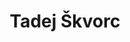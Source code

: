 ---
SICRIS: 15295
draft: false
fixName: tadej_škvorc
lab: Laboratory for Cognitive Modeling
labPos: Laboratory Member
location: null
mailInfo: tadej.skvorc@fri.uni-lj.si
officeHours: null
profName: Tadej Škvorc
profTitle: Collaborator
telephoneInfo: null
title: Tadej Škvorc
---